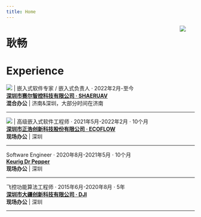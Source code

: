 ```yaml
---
title: Home
---
```



<img src="images/avatar.png" style="max-width:15%;min-width:40px;float:right;"/>

# 耿畅 

# Experience
![](images/shareuav.ico)  | 嵌入式软件专家 / 嵌入式负责人 · 2022年2月-至今  
 [**深圳市赛尔智控科技有限公司 · SHAERUAV**](https://shareuav.cn/)      
**混合办公**  | 济南&深圳，大部分时间在济南

---

![](images/ecoflow.ico)   |  高级嵌入式软件工程师 · 2021年5月-2022年2月 · 10个月  
[**深圳市正浩创新科技股份有限公司 · ECOFLOW**](https://www.ecoflow.com/)  
**现场办公**  | 深圳

---

Software Engineer · 2020年8月-2021年5月 · 10个月  
[**Keurig Dr Pepper**](https://www.keurigdrpepper.com/)  
**现场办公**  | 深圳

---

飞控功能算法工程师 · 2015年6月-2020年8月 · 5年  
[**深圳市大疆创新科技有限公司 · DJI**](https://www.dji.com/)  
**现场办公**  | 深圳

---